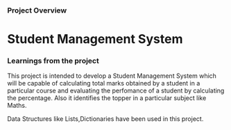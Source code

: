 ### Project Overview

 # **Student Management System**


### Learnings from the project

 This project is intended to develop a Student Management System which will be capable of calculating total marks obtained by a student in a particular course and evaluating the perfomance of a student by calculating the percentage.
Also it identifies the topper in a particular subject like Maths.

Data Structures like Lists,Dictionaries have been used in this project.
